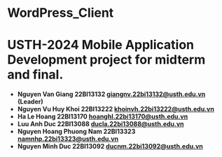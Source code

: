 # WordPress_Client
USTH-2024 Mobile Application Development project for midterm and final.
========================================

* **Nguyen Van Giang 22BI13132 giangnv.22bi13132@usth.edu.vn (Leader)**
* **Nguyen Vu Huy Khoi 22BI13222 khoinvh.22bi13222@usth.edu.vn**
* **Ha Le Hoang 22BI13170 hoanghl.22bi13170@usth.edu.vn**
* **Luu Anh Duc 22BI13088 ducla.22bi13088@usth.edu.vn**
* **Nguyen Hoang Phuong Nam 22BI13323 namnhp.22bi13323@usth.edu.vn**
* **Nguyen Minh Duc 22BI13092 ducnm.22bi13092@usth.edu.vn**